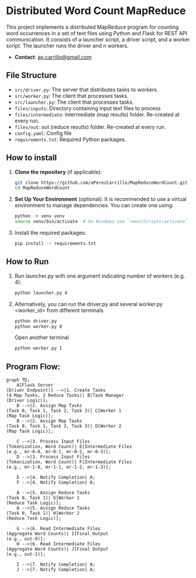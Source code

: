 # Distributed Word Count MapReduce

This project implements a distributed MapReduce program for counting word occurrences in a set of text files using Python and Flask for REST API communication.
It consists of a launcher script, a driver script, and a worker script. The launcher runs the driver and n workers.
- **Contact**: ap.carrillo@gmail.com
## File Structure

- `src/driver.py`: The server that distributes tasks to workers.
- `src/worker.py`: The client that processes tasks.
- `src/launcher.py`: The client that processes tasks.
- `files/inputs`: Directory containing input text files to process
- `files/intermediate`: intermediate (map results) folder. Re-created at every run.
- `files/out`: out (reduce results) folder. Re-created at every run.
- `config.yaml`: Config file
- `requirements.txt`: Required Python packages.

## How to install
1. **Clone the repository** (if applicable):
    ```bash
    git clone https://github.com/aPerezCarrillo/MapReduceWordCount.git
    cd MapReduceWordCount
    ```

2. **Set Up Your Environment** (optional):
   It is recommended to use a virtual environment to manage dependencies. You can create one using:
   ```bash
   python -m venv venv
   source venv/bin/activate  # On Windows use `venv\Scripts\activate`

3. Install the required packages:
   ```bash
   pip install -r requirements.txt

## How to Run
1. Run launcher.py with one argument indicating number of workers (e.g. 4):
   ```bash
   python launcher.py 4

2. Alternatively, you can run the driver.py and several worker.py <worker_id> from different terminals
   ```bash
   python driver.py
   python worker.py 0
   ``` 
   Open another terminal
   ```bash
   python worker.py 1
   ``` 

## Program Flow: 
```mermaid
graph TD;
    A[Flask Server
(Driver Endpoint)] -->|1. Create Tasks
(4 Map Tasks, 2 Reduce Tasks)| B[Task Manager
(Driver Logic)];
    B -->|2. Assign Map Tasks
(Task 0, Task 1, Task 2, Task 3)| C[Worker 1
(Map Task Logic)];
    B -->|2. Assign Map Tasks
(Task 0, Task 1, Task 2, Task 3)| D[Worker 2
(Map Task Logic)];
    
    C -->|3. Process Input Files
(Tokenization, Word Count)| E[Intermediate Files
(e.g., mr-0-0, mr-0-1, mr-0-2, mr-0-3)];
    D -->|3. Process Input Files
(Tokenization, Word Count)| F[Intermediate Files
(e.g., mr-1-0, mr-1-1, mr-1-2, mr-1-3)];
    
    E -->|4. Notify Completion| A;
    F -->|4. Notify Completion| A;
    
    A -->|5. Assign Reduce Tasks
(Task 0, Task 1)| G[Worker 1
(Reduce Task Logic)];
    A -->|5. Assign Reduce Tasks
(Task 0, Task 1)| H[Worker 2
(Reduce Task Logic)];
    
    G -->|6. Read Intermediate Files
(Aggregate Word Counts)| I[Final Output
(e.g., out-0)];
    H -->|6. Read Intermediate Files
(Aggregate Word Counts)| J[Final Output
(e.g., out-1)];
    
    I -->|7. Notify Completion| A;
    J -->|7. Notify Completion| A;
```

